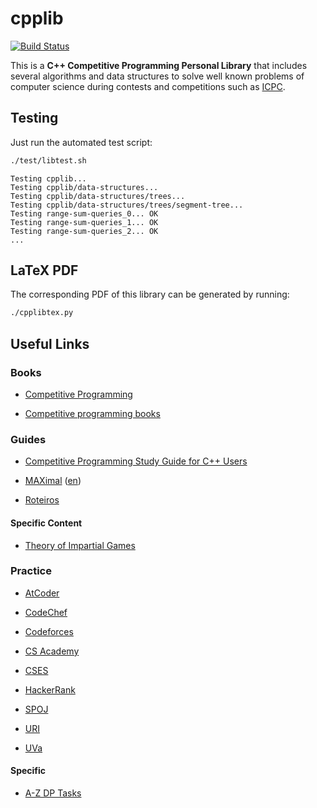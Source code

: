 # cpplib

[![Build Status](https://travis-ci.com/tysm/cpplib.svg?token=ts8Qqqwv3iXo6FpzmnD4&branch=master)](https://travis-ci.com/tysm/cpplib)

This is a **C++ Competitive Programming Personal Library** that includes several algorithms and data structures to solve well known problems of computer science during contests and competitions such as [ICPC](https://icpc.baylor.edu/).

## Testing

Just run the automated test script:

```bash
./test/libtest.sh
```

```
Testing cpplib...
Testing cpplib/data-structures...
Testing cpplib/data-structures/trees...
Testing cpplib/data-structures/trees/segment-tree...
Testing range-sum-queries_0... OK
Testing range-sum-queries_1... OK
Testing range-sum-queries_2... OK
...
```

## LaTeX PDF

The corresponding PDF of this library can be generated by running:

```bash
./cpplibtex.py
```

## Useful Links

### Books

- [Competitive Programming](https://cpbook.net)

- [Competitive programming books](https://cses.fi/book)

### Guides

- [Competitive Programming Study Guide for C++ Users](https://bira37.github.io/cp-guide/)

- [MAXimal](http://e-maxx.ru) ([en](https://cp-algorithms.com))

- [Roteiros](http://wiki.maratona.dcc.ufmg.br/index.php/Roteiros)

#### Specific Content

- [Theory of Impartial Games](https://web.mit.edu/sp.268/www/nim.pdf)

### Practice

- [AtCoder](https://atcoder.jp)

- [CodeChef](https://www.codechef.com)

- [Codeforces](https://codeforces.com)

- [CS Academy](https://csacademy.com)

- [CSES](https://cses.fi)

- [HackerRank](https://www.hackerrank.com)

- [SPOJ](https://www.spoj.com)

- [URI](https://www.urionlinejudge.com.br)

- [UVa](https://uva.onlinejudge.org)

#### Specific

- [A-Z DP Tasks](https://atcoder.jp/contests/dp/tasks)
